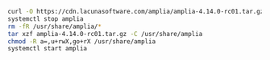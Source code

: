 ﻿```sh
curl -O https://cdn.lacunasoftware.com/amplia/amplia-4.14.0-rc01.tar.gz
systemctl stop amplia
rm -fR /usr/share/amplia/*
tar xzf amplia-4.14.0-rc01.tar.gz -C /usr/share/amplia
chmod -R a=,u+rwX,go+rX /usr/share/amplia
systemctl start amplia
```
